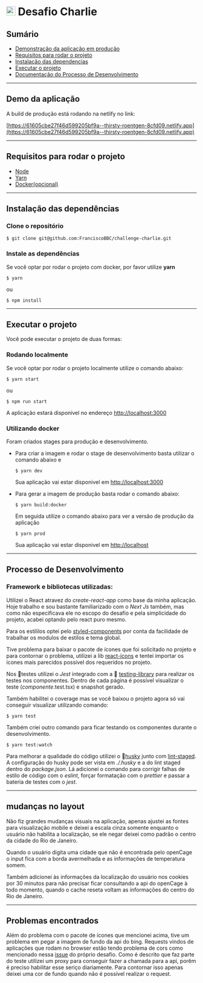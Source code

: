 # <img src="https://avatars1.githubusercontent.com/u/7063040?v=4&s=200.jpg" alt="HU" width="24" /> Desafio Charlie

## Sumário

-   [Demonstração da aplicação em produção](#Demo-da-aplicação)
-   [Requisitos para rodar o projeto](#Requisitos-para-rodar-o-projeto)
-   [Instalação das dependencias](#Instalação-das-dependências)
-   [Executar o projeto](#Executar-o-projeto)
-   [Documentação do Processo de Desenvolvimento](#Documentação-do-Processo-de-Desenvolvimento)

---

## Demo da aplicação

A build de produção está rodando na netlify no link:

[https://61605cbe27f46d599205bf9a--thirsty-roentgen-8cfd09.netlify.app](https://61605cbe27f46d599205bf9a--thirsty-roentgen-8cfd09.netlify.app)

---

## Requisitos para rodar o projeto

-   [Node](https://nodejs.org/)
-   [Yarn](https://yarnpkg.com/)
-   [Docker(opcional)](https://www.docker.com)

---

## Instalação das dependências

### Clone o repositório

```
$ git clone git@github.com:FranciscoBBC/challenge-charlie.git
```

### Instale as dependências

Se você optar por rodar o projeto com docker, por favor utilize **yarn**

```
$ yarn
```

ou

```
$ npm install
```

---

## Executar o projeto

Você pode executar o projeto de duas formas:

### Rodando localmente

Se você optar por rodar o projeto localmente utilize o comando abaixo:

```
$ yarn start
```

ou

```
$ npm run start
```

A aplicação estará disponível no endereço [http://localhost:3000](http://localhost:3000)

### Utilizando docker

Foram criados stages para produção e desenvolvimento.

-   Para criar a imagem e rodar o stage de desenvolvimento basta utilizar o comando abaixo e

    ```
    $ yarn dev
    ```

    Sua aplicação vai estar disponivel em [http://localhost:3000](http://localhost:3000)

-   Para gerar a imagem de produção basta rodar o comando abaixo:

    ```
    $ yarn build:docker
    ```

    Em seguida utilize o comando abaixo para ver a versão de produção da aplicação

    ```
    $ yarn prod
    ```

    Sua aplicação vai estar disponivel em [http://localhost](http://localhost)

---

## Processo de Desenvolvimento

### Framework e bibliotecas utilizadas:

Utilizei o React atravez do _create-react-app_ como base da minha aplicação. Hoje trabalho e sou bastante familiarizado com o _Next Js_ também, mas como não especificava ele no escopo do desafio e pela simplicidade do projeto, acabei optando pelo react puro mesmo.

Para os estililos optei pelo [styled-components](https://styled-components) por conta da facilidade de trabalhar os modulos de estilos e tema global.

Tive problema para baixar o pacote de ícones que foi solicitado no projeto e para contornar o problema, utilizei a lib [react-icons](https://react-icons.github.io/react-icons) e tentei importar os ícones mais parecidos possível dos requeridos no projeto.

Nos 🔬testes utilizei o _Jest_ integrado com a 🐙 [testing-library](https://testing-library.com) para realizar os testes nos componentes. Dentro de cada página é possível visualizar o teste (_componente_.test.tsx) e snapshot gerado.

Também habilitei o coverage mas se você baixou o projeto agora só vai conseguir visualizar utilizando comando:

```
$ yarn test
```

Também criei outro comando para ficar testando os componentes durante o desenvolvimento.

```
$ yarn test:watch
```

Para melhorar a qualidade do código utilizei o 🐶[husky](https://github.com/typicode/husky) junto com [lint-staged](https://github.com/okonet/lint-staged). A configuração do husky pode ser vista em _./.husky_ e a do lint staged dentro do _package.json_. Lá adicionei o comando para corrigir falhas de estilo de código com o _eslint_, forçar formatação com o _prettier_ e passar a bateria de testes com o _jest_.

---

## mudanças no layout

Não fiz grandes mudanças visuais na aplicação, apenas ajustei as fontes para visualização mobile e deixei a escala cinza somente enquanto o usuário não habilita a localização, se ele negar deixei como padrão o centro da cidade do Rio de Janeiro.

Quando o usuário digita uma cidade que não é encontrada pelo openCage o input fica com a borda avermelhada e as informações de temperatura somem.

Também adicionei às informações da localização do usuário nos cookies por 30 minutos para não precisar ficar consultando a api do openCage à todo momento, quando o cache reseta voltam as informações do centro do Rio de Janeiro.

---

## Problemas encontrados

Além do problema com o pacote de ícones que mencionei acima, tive um problema em pegar a imagem de fundo da api do bing. Requests vindos de aplicações que rodam no browser estão tendo problema de cors como mencionado nessa [issue](https://github.com/hurbcom/challenge-charlie/issues/29) do próprio desafio. Como é descrito que faz parte do teste utilizei um proxy para conseguir fazer a chamada para a api, porêm é preciso habilitar esse seriço diariamente. Para contornar isso apenas deixei uma cor de fundo quando não é possível realizar o request.
